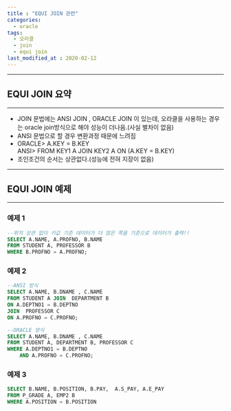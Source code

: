 ```yaml
---
title : "EQUI JOIN 관련"
categories:
  - oracle
tags:
  - 오라클
  - join
  - equi join
last_modified_at : 2020-02-12
---
```


------
## EQUI JOIN 요약
------

- JOIN 문법에는 ANSI JOIN , ORACLE JOIN 이 있는데, 오라클을 사용하는 경우는 oracle join방식으로 해야 성능이 더나음.(사실 별차이 없음)
- ANSI 문법으로 할 경우 변환과정 때문에 느려짐
- ORACLE> A.KEY = B.KEY  
  ANSI> FROM KEY1 A JOIN KEY2 A ON (A.KEY = B.KEY)  
- 조인조건의 순서는 상관없다.(성능에 전혀 지장이 없음)  

------
## EQUI JOIN 예제
------
### 예제 1
~~~sql
--위치 상관 없이 키값 기준 데이터가 더 많은 쪽을 기준으로 데이터가 출력!!
SELECT A.NAME, A.PROFNO, B.NAME
FROM STUDENT A, PROFESSOR B
WHERE B.PROFNO = A.PROFNO;
~~~
### 예제 2
~~~sql
--ANSI 방식
SELECT A.NAME, B.DNAME , C.NAME  
FROM STUDENT A JOIN  DEPARTMENT B 
ON A.DEPTNO1 = B.DEPTNO
JOIN  PROFESSOR C
ON A.PROFNO = C.PROFNO;
~~~
~~~sql
--ORACLE 방식
SELECT A.NAME, B.DNAME , C.NAME  
FROM STUDENT A, DEPARTMENT B, PROFESSOR C
WHERE A.DEPTNO1 = B.DEPTNO
    AND A.PROFNO = C.PROFNO;
~~~
### 예제 3
~~~sql
SELECT B.NAME, B.POSITION, B.PAY,  A.S_PAY, A.E_PAY
FROM P_GRADE A, EMP2 B
WHERE A.POSITION = B.POSITION
~~~